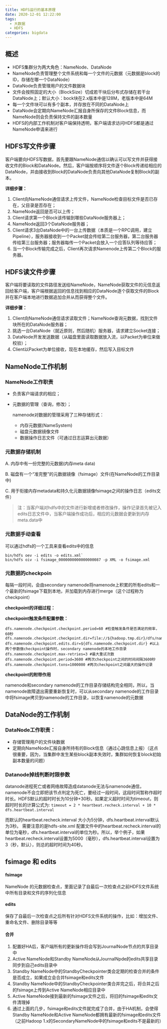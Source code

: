 ```yaml
---
title: HDFS运行的基本原理
date: 2020-12-01 12:22:00
tags:
  - 大数据
  - HDFS
categories: bigdata
---
```


## 概述

- HDFS集群分为两大角色：NameNode、DataNode
- NameNode负责管理整个文件系统和每一个文件的元数据（元数据是block的ID，存储在哪一个DataNode）
- DataNode负责管理用户的文件数据块
- 文件会按照固定的大小（BlockSize）切成若干块后分布式存储在若干台DataNode上；默认大小：bock块在2.x版本中是128M，老版本中是64M
- 每一个文件块可以有多个副本，并存放在不同的DataNode上
- DataNode会定期向NameNode汇报自身所保存的文件Block信息，而NameNode则会负责保持文件的副本数量
- HDFS的内部工作机制对客户端保持透明，客户端请求访问HDFS都是通过NameNode申请来进行

## HDFS写文件步骤

客户端要向HDFS写数据，首先要跟NameNode通信以确认可以写文件并获得接收文件的Block和DataNode。然后，客户端按顺序将文件逐个Block传递给相应的DataNode，并由接收到Block的DataNode负责向其他DataNode复制Block的副本。

**详细步骤：**

1. Client向NameNode通信请求上传文件，NameNode检查目标文件是否已存在，父目录是否存在；
2. NameNode返回是否可以上传；
3. Client请求第一个Block该传输到哪些DataNode服务器上；
4. NameNode返回3个DataNode服务器；
5. Client请求3台DataNode中的一台上传数据（本质是一个RPC调用，建立Pipeline），服务器接收到一个Packet就会传给第二台服务器，第二台服务器传给第三台服务器；服务器每传一个Packet会放入一个应答队列等待应答；
6. 当一个Block传输完成之后，Client再次请求Namenode上传第二个Block的服务器。

## HDFS读文件步骤

客户端将要读取的文件路径发送给NameNode，NameNode获取文件的元信息返回给客户端，客户端根据返回的信息找到相应的DataNode逐个获取文件的Block并在客户端本地进行数据追加合并从而获得整个文件。

**详细步骤：**

1. Client向NameNode通信请求读取文件；NameNode查询元数据，找到文件块所在的DataNode服务器；
2. 挑选一台DataNode（就近原则，然后随机）服务器，请求建立Socket连接；
3. DataNode开发发送数据（从磁盘里面读取数据放入流，以Packet为单位来做校验）；
4. Client以Packet为单位接收，现在本地缓存，然后写入目标文件

## NameNode工作机制

### NameNode工作职责

- 负责客户端请求的相应；

- 元数据的管理（查询，修改）；

  namenode对数据的管理采用了三种存储形式：

  - 内存元数据(NameSystem)
  - 磁盘元数据镜像文件
  - 数据操作日志文件（可通过日志运算出元数据）

### 元数据存储机制

A. 内存中有一份完整的元数据(内存meta data)

B. 磁盘有一个“准完整”的元数据镜像（fsimage）文件(在NameNode的工作目录中)

C. 用于衔接内存metadata和持久化元数据镜像fsimage之间的操作日志（edits文件）

> 注：当客户端对hdfs中的文件进行新增或者修改操作，操作记录首先被记入edits日志文件中，当客户端操作成功后，相应的元数据会更新到内存meta.data中

### 元数据手动查看

可以通过hdfs的一个工具来查看edits中的信息

```
bin/hdfs oev -i edits -o edits.xml` 
bin/hdfs oiv -i fsimage_0000000000000000087 -p XML -o fsimage.xml
```

### 元数据的checkpoin

每隔一段时间，会由secondary namenode将namenode上积累的所有edits和一个最新的fsimage下载到本地，并加载到内存进行merge（这个过程称为checkpoint）

**checkpoint的详细过程：**



**checkpoint触发条件配置参数：**

```properties
dfs.namenode.checkpoint.checkpoint.period=60 #检查触发条件是否满足的频率，60秒
dfs.namenode.checkpoint.checkpoint.dir=file://${hadoop.tmp.dir}/dfs/namesecondary
dfs.namenode.checkpoint.edits.dir=${dfs.namenode.checkpoint.dir} #以上两个参数做checkpoint操作时，secondary namenode的本地工作目录
dfs.namenode.checkpoint.max-retries=3 #最大重试次数
dfs.namenode.checkpoint.period=3600 #两次checkpoint之间的时间间隔3600秒
dfs.namenode.checkpoint.txns=1000000 #两次checkpoint之间最大的操作记录
```

**checkpoint的附带作用**

namenode和secondary namenode的工作目录存储结构完全相同，所以，当namenode故障退出需要重新恢复时，可以从secondary namenode的工作目录中将fsimage拷贝到namenode的工作目录，以恢复namenode的元数据

## DataNode的工作机制

### DataNode工作职责：

- 存储管理用户的文件块数据
- 定期向NameNode汇报自身所持有的Block信息（通过心跳信息上报）（这点很重要，因为，当集群中发生某些block副本失效时，集群如何恢复block初始副本数量的问题）

### Datanode掉线判断时限参数

datanode进程死亡或者网络故障造成datanode无法与namenode通信，namenode不会立即把该节点判定为死亡，要经过一段时间，这段时间暂称作超时时长。HDFS默认的超时时长为10分钟+30秒。如果定义超时时间为timeout，则超时时长的计算公式为:
`timeout = 2 * heartbeat.recheck.interval + 10 * dfs.heartbeat.interval`

而默认的heartbeat.recheck.interval 大小为5分钟，dfs.heartbeat.interval默认为3秒。
需要注意的是hdfs-site.xml 配置文件中的heartbeat.recheck.interval的单位为毫秒，dfs.heartbeat.interval的单位为秒。所以，举个例子，如果heartbeat.recheck.interval设置为5000（毫秒），dfs.heartbeat.interval设置为3（秒，默认），则总的超时时间为40秒。

## fsimage 和 edits

#### fsimage

NameNode 的元数据检查点，里面记录了自最后一次检查点之前HDFS文件系统中所有目录和文件的序列化信息

#### edits

保存了自最后一次检查点之后所有针对HDFS文件系统的操作，比如：增加文件、重命名文件、删除目录等等

#### 合并

1. 配置好HA后，客户端所有的更新操作将会写到JournalNode节点的共享目录中
2. Active NameNode和Standby NameNode从JournalNpde的edits共享目录同步到自己edits目录中
3. Standby NameNode中的StandbyCheckpointer类会定期的检查合并的条件是否成立，如果成立会合并fsimage和edits文件
4. Standby NameNode中的StandbyCheckpointer类合并完之后，将合并之后的fsimage上传到Active NameNode相应目录中
5. Active NameNode接到最新的fsimage文件之后，将旧的fsimage和edits文件清理掉
6. 通过上面的几步，fsimage和edits文件就完成了合并，由于HA机制，会使得Standby NameNode和Active NameNode都拥有最新的fsimage和edits文件（之前Hadoop 1.x的SecondaryNameNode中的fsimage和edits不是最新的）